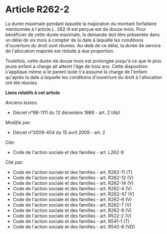 # Article R262-2

La durée maximale pendant laquelle la majoration du montant forfaitaire mentionnée à l'article L. 262-9 est perçue est de
douze mois. Pour bénéficier de cette durée maximale, la demande doit être présentée dans un délai de six mois à compter de la
date à laquelle les conditions d'ouverture du droit sont réunies. Au-delà de ce délai, la durée de service de l'allocation
majorée est réduite à due proportion. 

Toutefois, cette durée de douze mois est prolongée jusqu'à ce que le plus jeune enfant à charge ait atteint l'âge de trois
ans. Cette disposition s'applique même si le parent isolé n'a assumé la charge de l'enfant qu'après la date à laquelle les
conditions d'ouverture du droit à l'allocation ont été réunies.

**Liens relatifs à cet article**

_Anciens textes_:

  - Décret n°88-1111 du 12 décembre 1988 - art. 2 (Ab)

_Modifié par_:

  - Décret n°2009-404 du 15 avril 2009 - art. 2

_Cite_:

  - Code de l'action sociale et des familles - art. L262-9

_Cité par_:

  - Code de l'action sociale et des familles - art. R262-11 (T)
  - Code de l'action sociale et des familles - art. R262-12 (V)
  - Code de l'action sociale et des familles - art. R262-14 (V)
  - Code de l'action sociale et des familles - art. R262-4 (V)
  - Code de l'action sociale et des familles - art. R262-47 (V)
  - Code de l'action sociale et des familles - art. R262-6 (V)
  - Code de l'action sociale et des familles - art. R262-7 (V)
  - Code de l'action sociale et des familles - art. R262-8 (V)
  - Code de l'action sociale et des familles - art. R522-2 (V)
  - Code de l'action sociale et des familles - art. R541-1 (T)
  - Code de l'action sociale et des familles - art. R542-6 (VD)
